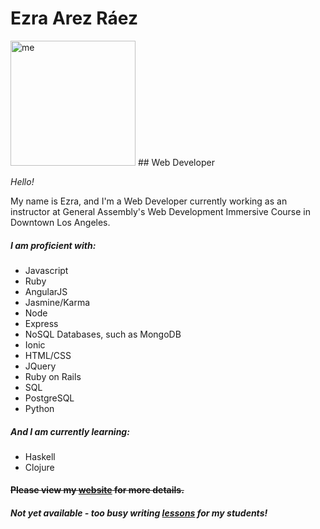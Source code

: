 # Ezra Arez Ráez
<img src="http://i.imgur.com/8lCNXW9.jpg" alt="me" height="200px">
## Web Developer

_Hello!_

My name is Ezra, and I'm a Web Developer currently working as an instructor at
General Assembly's Web Development Immersive Course in Downtown Los Angeles.

##### I am proficient with:

- Javascript
- Ruby
- AngularJS
- Jasmine/Karma
- Node
- Express
- NoSQL Databases, such as MongoDB
- Ionic
- HTML/CSS
- JQuery
- Ruby on Rails
- SQL
- PostgreSQL
- Python

##### And I am currently learning:

- Haskell
- Clojure

#### ~~Please view my [website](https://earnagram.github.io/) for more details.~~
##### Not yet available - too busy writing [lessons](https://github.com/EARnagram/lessons) for my students!
